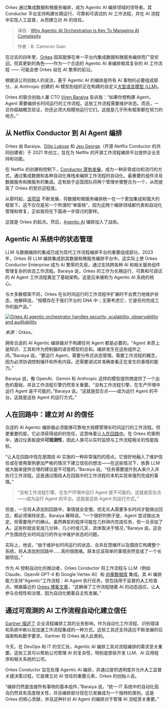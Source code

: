 <!--
title: Agentic AI编排：驾驭人工智能复杂性的关键
cover: https://cdn.thenewstack.io/media/2025/09/a095eebf-orkes-conductor-agentic-ai.jpg
summary: Orkes 通过集成数据和微服务编排，成为 Agentic AI 编排领域的领导者。其 Conductor 平台支持构建长期运行、可靠和可调试的 AI 工作流程，并在 AI 流程中实现人工监督，从而建立对 AI 的信任。
-->

Orkes 通过集成数据和微服务编排，成为 Agentic AI 编排领域的领导者。其 Conductor 平台支持构建长期运行、可靠和可调试的 AI 工作流程，并在 AI 流程中实现人工监督，从而建立对 AI 的信任。

> 译自：[Why Agentic AI Orchestration Is Key To Managing AI Complexity](https://thenewstack.io/why-agentic-ai-orchestration-is-key-to-managing-ai-complexity/)
> 
> 作者：B. Cameron Gain

在过去的四年里，[Orkes](https://orkes.io/?utm_content=inline+mention) 因其能够在单一平台内集成数据和微服务编排而广受欢迎。但其更新的角色——作为一个合适的 Agentic AI 来编排极其复杂的 AI 工作流程 —— 可能会使 Orkes 站在 AI 繁荣的前沿。

根据该公司创始人的说法，基于 Agentic AI 的编排是所有 AI 事物的必要组成部分，从 Anthropic 创建的 AI 模型到组织正在构建的自定义[大型语言模型 (LLM)](https://thenewstack.io/introduction-to-llms)。

Orkes 的联合创始人兼 CTO [Viren Baraiya](https://www.linkedin.com/in/virenb) 告诉我：“如果你想构建 Agent，Agent 需要编排长时间运行的工作流程。这些工作流程需要维护状态。而且，一旦你超越概念验证，你还必须大规模地运行它们。这就是几乎所有框架都在努力的地方。”

## 从 Netflix Conductor 到 AI Agent 编排

Orkes 由 Baraiya、[Dilip Lukose](https://www.linkedin.com/in/diliplukose/) 和 [Jeu George](https://www.google.com/url?q=https://www.linkedin.com/in/jeugeorge/&sa=D&source=docs&ust=1757530028814278&usg=AOvVaw3ruxKxKtC7qqI54xo1Vbdl)（开源 Netflix Conductor 的共同创建者）于 2021 年创立，旨在为 Netflix 的开源工作流程编排平台提供企业支持和功能。

在 Netflix 的创建和控制下，[Conductor 蓬勃发展](https://thenewstack.io/orkes-to-maintain-conductor-project-as-netflix-steps-back/)，成为一种非常成功和流行的方式，通过集成数据和各种自动化堆栈来编排工作流程的自动化。最重要的组件涉及数据服务和微服务的集成。这有助于运营团队将两个管理步骤整合为一个，从而提高了 Orkes 的受欢迎程度。

从那时起，[该项目](https://conductor-oss.org/) 不断发展，将数据和微服务编排统一在一个更加集成和强大的框架下。这不仅仅是另一个所谓的“单窗格”，因为这两个编排领域都代表和自动化管理和修复，正如我将在下面进一步探讨的那样。

这就是 Orkes 的起点。然后，[Agentic AI](https://thenewstack.io/ai-agents-a-comprehensive-introduction-for-developers) 编排加入了战局。

## Agentic AI 系统中的状态管理

LLM 与数据编排的集成已成为现代工作流程编排平台的重要组成部分。2023 年，Orkes 将 LLM 编排集成到其数据和微服务编排平台中。这实际上使 Orkes Conductor Enterprise 成为 AI 繁荣的先驱，通过支持跨各种 AI 和相关服务组件管理复杂的状态工作流程。Baraiya 说，Orkes 的工作为长期运行、可靠和可调试的 AI Agent 工作流程奠定了基础架构，这是后来被称为 Agentic AI 系统的核心。

与大多数框架不同，Orkes 在长时间运行的工作流程中扩展时不会费力地维护状态，他解释说。“规模存在于我们平台的 DNA 中；无需考虑它，它是任何完成工作的副产品。”

[![Orkes AI agentic orchestrator handles security, scalability, observability and auditability](https://cdn.thenewstack.io/media/2025/09/a33f1fa9-orkes-architecture.png)](https://cdn.thenewstack.io/media/2025/09/a33f1fa9-orkes-architecture.png)

*来源：Orkes。*

拥有合适的 AI Agentic 编排器对于构建任何 Agent 都是必要的。“Agent 本质上是知识、工具和作为控制器的语言模型的总和。编排发生在这些组件之间，”Baraiya 说。“要运行 Agent，需要分布式状态管理。需要工作流程的概念，因为必须协调控制循环和所有内容。还需要调试并准确查看正在发生的事情的能力。”

Baraiya 说，像 OpenAI、Gemini 和 Anthropic 这样的模型提供商提供了一个出色的基础，并且工作流程引擎仍然至关重要。“没有工作流程引擎，在生产环境中运行 Agent 是不可能的，”Baraiya 说。“这就是契合点——成为运行 Agent 的平台。这就是这些 Agent 的运行方式。”

## 人在回路中：建立对 AI 的信任

合适的 AI Agentic 编排器必须能够可靠地大规模管理长时间运行的工作流程。但更重要的是，它必须获得组织的信任，这意味着让[人在回路中](https://orkes.io/blog/operators-loops-waits-human-tasks/)。在 Orkes 的案例中，通过仪表板提供**可观测性**，因此人类可以实时监控与工作流程相关的性能指标。

“让**人**在回路中现在是围绕 AI 实施的一种非常强烈的观点。它很好地融入了维护信任或在使用案例更加严格的情况下建立信任的想法——在这些情况下，依靠 LLM 或大脑来提供合理的建议是不可能的，”Baraiya 说。“任务需要提升到**人**来介入并执行工作流程。这是通过围绕**人**在回路中的工作流程的本机实现来强烈完成的事情。”

> “没有工作流程引擎，在生产环境中运行 Agent 是不可能的。这就是契合点——成为运行 Agent 的平台。这就是这些 Agent 的运行方式。”

但是，一旦将**人**添加到回路中，事情就会变慢。但无论**人**需要多长时间才能做出回应，都必须保持状态，Baraiya 解释说。“一个很好的例子是，Agent 尝试做出决定，但需要用户的确认。虽然典型的程序可能在几秒钟内完成任务，但一旦添加了**人**，这些秒就会变成几分钟、几小时或几天，具体取决于情况，”Baraiya 说。这会产生围绕在长时间运行的作业中维护状态的问题。

实际上，他说，“由于维护长时间运行的状态、合并反馈循环以及围绕它构建整个系统，将**人**添加到回路中……真的很困难。原本应该简单的事情突然变成了一个长期项目。”

作为 AI 控制自动化的推动者，Orkes Conductor 将工作流程与 LLM（例如 Claude、OpenAI GPT-4 和 Google Vertex AI）和 [向量数据库](https://thenewstack.io/top-vector-database-solutions-for-your-ai-project/) 集成。其 AI 编排能力支持“Agentic”工作流程：AI Agent 执行任务，但包括用于监督的**人**工检查点。根据最近的 [Orkes 博客文章](https://orkes.io/blog/scaling-complex-agentic-workflows/)，“这确保了工作流程随着 AI 的动态适应，让**人**参与合规性和治理，因为自动化朝着自主性发展。”

## 通过可观测的 AI 工作流程自动化建立信任

[Gartner 描述了](https://www.gartner.com/doc/reprints?id=1-2LGK9A81&ct=250715&st=sb&utm_campaign=18097788-WEB-CC-304-EN-Gartner-Hype-Cycle-for-Enterprise-Process-Automation-07-2025&utm_medium=email&_hsenc=p2ANqtz--G2vjzhuiOECiiS0YJBnQmsmY2TjZ-BsnUH7R_scd9McmUzblgT9B53Grl26mDjoqxzaJHTDzQ_i3QNOV3QlNC2JzrDA&_hsmi=373295109&utm_content=373295109&utm_source=hs_automation) 企业流程编排工具的业务影响，作为自动化工作流程、识别错误和系统中断以及加速工作流程集成的一种方式。这些工具还支持适应不断发展的后端架构和数字要求。Gartner 将 Orkes 纳入此类别。

今天，在 DevOps 和 IT 的交汇处，Agentic AI 编排工具对流程编排的需求至关重要。这些工具可以帮助公司管理 AI 的复杂性，特别是那些开发 LLM、AI 应用程序和相关系统的公司。

Orkes Conductor 旨在处理 Agentic AI 编排，并通过提供透明度并允许**人**工监督关键决策过程，它是建立对 AI 信任的重要元素，Orkes 的创始人说。

“编排仍然是连接所有事物的基本组件，”Baraiya 说。“统一 IT 系统中的自动化孤岛仍然具有高度相关性，并且编排部分现在已发展成为一个独特的类别。这是 Orkes 的核心贡献，并且这种针对 AI Agent 的编排对于管理 AI 流程至关重要。”